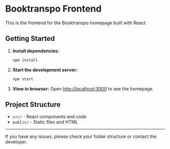 # Booktranspo Frontend

This is the frontend for the Booktranspo homepage built with React.

## Getting Started

1. **Install dependencies:**
   ```bash
   npm install
   ```

2. **Start the development server:**
   ```bash
   npm start
   ```

3. **View in browser:**
   Open [http://localhost:3000](http://localhost:3000) to see the homepage.

## Project Structure

- `src/` - React components and code
- `public/` - Static files and HTML

---

If you have any issues, please check your folder structure or contact the developer. 